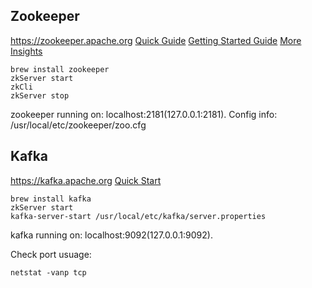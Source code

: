 ## Zookeeper

https://zookeeper.apache.org
[Quick Guide](https://www.tutorialspoint.com/zookeeper/zookeeper_quick_guide.htm)
[Getting Started Guide](https://zookeeper.apache.org/doc/r3.3.3/zookeeperStarted.html)
[More Insights](http://www.corejavaguru.com/bigdata/zookeeper/interview-questions-part-1.php)

```
brew install zookeeper
zkServer start
zkCli
zkServer stop
```
zookeeper running on: localhost:2181(127.0.0.1:2181). Config info: /usr/local/etc/zookeeper/zoo.cfg <br />

## Kafka

https://kafka.apache.org
[Quick Start](https://kafka.apache.org/quickstart)

```
brew install kafka
zkServer start
kafka-server-start /usr/local/etc/kafka/server.properties
```
kafka running on: localhost:9092(127.0.0.1:9092). <br />

Check port usuage: <br />
```
netstat -vanp tcp
```
